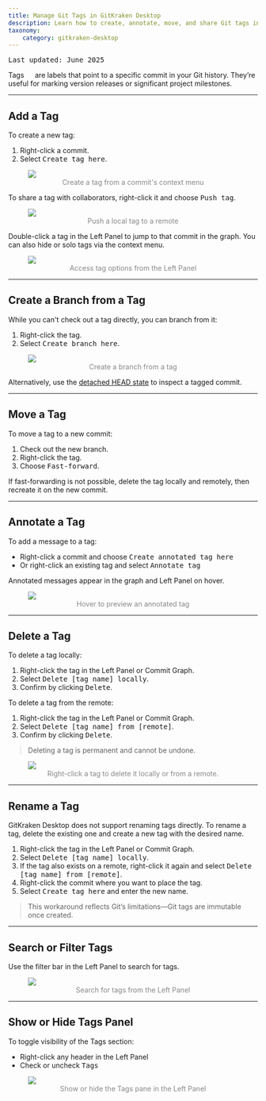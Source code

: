 ```yaml
---
title: Manage Git Tags in GitKraken Desktop
description: Learn how to create, annotate, move, and share Git tags in GitKraken Desktop to mark releases and key commits.
taxonomy:
    category: gitkraken-desktop
---
```

<kbd>Last updated: June 2025</kbd>

Tags <em class='context-menu'><img style='transform:rotate(180deg);height:1em;' src='/wp-content/uploads/gk-tag-icon.svg'></em> are labels that point to a specific commit in your Git history. They’re useful for marking version releases or significant project milestones.

***

## Add a Tag

To create a new tag:
1. Right-click a commit.
2. Select <kbd>Create tag here</kbd>.

<figure>
  <img src="/wp-content/uploads/create-tag-2025.png" srcset="/wp-content/uploads/create-tag-2025.png" class="help-center-img img-bordered">
  <figcaption style="text-align:center; color:#888">Create a tag from a commit's context menu</figcaption>
</figure>

To share a tag with collaborators, right-click it and choose <kbd>Push tag</kbd>.

<figure>
  <img src="/wp-content/uploads/push-tag-2025.png" srcset="/wp-content/uploads/push-tag-2025@2x.png" class="help-center-img img-bordered">
  <figcaption style="text-align:center; color:#888">Push a local tag to a remote</figcaption>
</figure>

Double-click a tag in the Left Panel to jump to that commit in the graph. You can also hide or solo tags via the context menu.

<figure>
  <img src="/wp-content/uploads/tag-right.png" srcset="/wp-content/uploads/tag-right.png" class="help-center-img img-bordered">
  <figcaption style="text-align:center; color:#888">Access tag options from the Left Panel</figcaption>
</figure>

***

## Create a Branch from a Tag

While you can't check out a tag directly, you can branch from it:
1. Right-click the tag.
2. Select <kbd>Create branch here</kbd>.

<figure>
  <img src="/wp-content/uploads/tag-branch.png" srcset="/wp-content/uploads/tag-branch@2x.png" class="help-center-img img-bordered">
  <figcaption style="text-align:center; color:#888">Create a branch from a tag</figcaption>
</figure>

Alternatively, use the [detached HEAD state](/working-with-commits/detached-head-state/) to inspect a tagged commit.

***

## Move a Tag

To move a tag to a new commit:
1. Check out the new branch.
2. Right-click the tag.
3. Choose <kbd>Fast-forward</kbd>.

If fast-forwarding is not possible, delete the tag locally and remotely, then recreate it on the new commit.

***

## Annotate a Tag

To add a message to a tag:
- Right-click a commit and choose <kbd>Create annotated tag here</kbd>
- Or right-click an existing tag and select <kbd>Annotate tag</kbd>

Annotated messages appear in the graph and Left Panel on hover.

<figure>
  <img src="/wp-content/uploads/tag-annotation.png" srcset="/wp-content/uploads/tag-annotation.png" class="help-center-img img-bordered">
  <figcaption style="text-align:center; color:#888">Hover to preview an annotated tag</figcaption>
</figure>

***

## Delete a Tag

To delete a tag locally:

1. Right-click the tag in the Left Panel or Commit Graph.
2. Select <kbd>Delete [tag name] locally</kbd>.
3. Confirm by clicking <kbd>Delete</kbd>.

To delete a tag from the remote:

1. Right-click the tag in the Left Panel or Commit Graph.
2. Select <kbd>Delete [tag name] from [remote]</kbd>.
3. Confirm by clicking <kbd>Delete</kbd>.

> Deleting a tag is permanent and cannot be undone.

<figure>
  <img src="/wp-content/uploads/tag-annotation.png" srcset="/wp-content/uploads/delete-tag-context-menu-2025@2x.png" class="help-center-img img-bordered">
  <figcaption style="text-align:center; color:#888">Right-click a tag to delete it locally or from a remote.</figcaption>
</figure>

***

## Rename a Tag

GitKraken Desktop does not support renaming tags directly. To rename a tag, delete the existing one and create a new tag with the desired name.

1. Right-click the tag in the Left Panel or Commit Graph.
2. Select <kbd>Delete [tag name] locally</kbd>.
3. If the tag also exists on a remote, right-click it again and select <kbd>Delete [tag name] from [remote]</kbd>.
4. Right-click the commit where you want to place the tag.
5. Select <kbd>Create tag here</kbd> and enter the new name.

> This workaround reflects Git’s limitations—Git tags are immutable once created.

***

## Search or Filter Tags

Use the filter bar in the Left Panel to search for tags.

<figure>
  <img src="/wp-content/uploads/filter-tags.png" srcset="/wp-content/uploads/filter-tags@2x.png" class="help-center-img img-bordered">
  <figcaption style="text-align:center; color:#888">Search for tags from the Left Panel</figcaption>
</figure>

***

## Show or Hide Tags Panel

To toggle visibility of the Tags section:
- Right-click any header in the Left Panel
- Check or uncheck <kbd>Tags</kbd>

<figure>
  <img src="/wp-content/uploads/toggle-panes-2025.png" srcset="/wp-content/uploads/toggle-panes-2025@2x.png" class="help-center-img img-bordered">
  <figcaption style="text-align:center; color:#888">Show or hide the Tags pane in the Left Panel</figcaption>
</figure>
